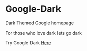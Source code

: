 # Google-Dark
Dark Themed Google homepage

For those who love dark lets go dark

Try Google Dark [Here](https://google-dark.netlify.com/)
